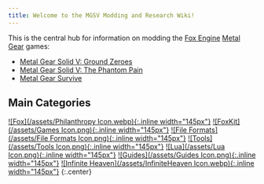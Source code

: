 ```yaml
---
title: Welcome to the MGSV Modding and Research Wiki!
---
```


This is the central hub for information on modding the [Fox Engine](https://en.wikipedia.org/wiki/Fox_Engine) [Metal Gear](https://en.wikipedia.org/wiki/Metal_Gear) games: 

- [Metal Gear Solid V: Ground Zeroes](https://en.wikipedia.org/wiki/Metal_Gear_Solid_V:_Ground_Zeroes)
- [Metal Gear Solid V: The Phantom Pain](https://en.wikipedia.org/wiki/Metal_Gear_Solid_V:_The_Phantom_Pain)
- [Metal Gear Survive](https://en.wikipedia.org/wiki/Metal_Gear_Survive)

## Main Categories

[![Fox](/assets/Philanthropy Icon.webp){:.inline width="145px"}](/Fox)
[![FoxKit](/assets/Games Icon.png){:.inline width="145px"}](/FoxKit)
[![File Formats](/assets/File Formats Icon.png){:.inline width="145px"}](/File_Formats)
[![Tools](/assets/Tools Icon.png){:.inline width="145px"}](/Tools)
[![Lua](/assets/Lua Icon.png){:.inline width="145px"}](/Lua)
[![Guides](/assets/Guides Icon.png){:.inline width="145px"}](/Guides)
[![Infinite Heaven](/assets/InfiniteHeaven Icon.webp){:.inline width="145px"}](/Infinite_Heaven)
{:.center}
